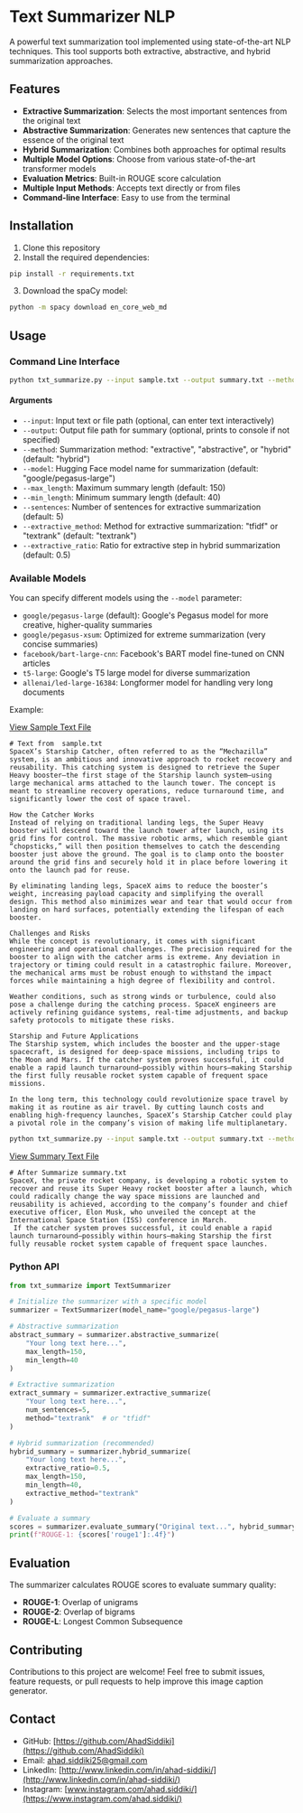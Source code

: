 # Text Summarizer NLP

A powerful text summarization tool implemented using state-of-the-art NLP techniques. This tool supports both extractive, abstractive, and hybrid summarization approaches.

## Features

- **Extractive Summarization**: Selects the most important sentences from the original text
- **Abstractive Summarization**: Generates new sentences that capture the essence of the original text
- **Hybrid Summarization**: Combines both approaches for optimal results
- **Multiple Model Options**: Choose from various state-of-the-art transformer models
- **Evaluation Metrics**: Built-in ROUGE score calculation
- **Multiple Input Methods**: Accepts text directly or from files
- **Command-line Interface**: Easy to use from the terminal

## Installation

1. Clone this repository
2. Install the required dependencies:

```bash
pip install -r requirements.txt
```

3. Download the spaCy model:

```bash
python -m spacy download en_core_web_md
```

## Usage

### Command Line Interface

```bash
python txt_summarize.py --input sample.txt --output summary.txt --method hybrid
```

#### Arguments

- `--input`: Input text or file path (optional, can enter text interactively)
- `--output`: Output file path for summary (optional, prints to console if not specified)
- `--method`: Summarization method: "extractive", "abstractive", or "hybrid" (default: "hybrid")
- `--model`: Hugging Face model name for summarization (default: "google/pegasus-large")
- `--max_length`: Maximum summary length (default: 150)
- `--min_length`: Minimum summary length (default: 40)
- `--sentences`: Number of sentences for extractive summarization (default: 5)
- `--extractive_method`: Method for extractive summarization: "tfidf" or "textrank" (default: "textrank")
- `--extractive_ratio`: Ratio for extractive step in hybrid summarization (default: 0.5)

### Available Models

You can specify different models using the `--model` parameter:

- `google/pegasus-large` (default): Google's Pegasus model for more creative, higher-quality summaries
- `google/pegasus-xsum`: Optimized for extreme summarization (very concise summaries)
- `facebook/bart-large-cnn`: Facebook's BART model fine-tuned on CNN articles
- `t5-large`: Google's T5 large model for diverse summarization
- `allenai/led-large-16384`: Longformer model for handling very long documents

Example:

[View Sample Text File](sample.txt)
```
# Text from  sample.txt
SpaceX’s Starship Catcher, often referred to as the “Mechazilla” system, is an ambitious and innovative approach to rocket recovery and reusability. This catching system is designed to retrieve the Super Heavy booster—the first stage of the Starship launch system—using large mechanical arms attached to the launch tower. The concept is meant to streamline recovery operations, reduce turnaround time, and significantly lower the cost of space travel.

How the Catcher Works
Instead of relying on traditional landing legs, the Super Heavy booster will descend toward the launch tower after launch, using its grid fins for control. The massive robotic arms, which resemble giant “chopsticks,” will then position themselves to catch the descending booster just above the ground. The goal is to clamp onto the booster around the grid fins and securely hold it in place before lowering it onto the launch pad for reuse.

By eliminating landing legs, SpaceX aims to reduce the booster’s weight, increasing payload capacity and simplifying the overall design. This method also minimizes wear and tear that would occur from landing on hard surfaces, potentially extending the lifespan of each booster.

Challenges and Risks
While the concept is revolutionary, it comes with significant engineering and operational challenges. The precision required for the booster to align with the catcher arms is extreme. Any deviation in trajectory or timing could result in a catastrophic failure. Moreover, the mechanical arms must be robust enough to withstand the impact forces while maintaining a high degree of flexibility and control.

Weather conditions, such as strong winds or turbulence, could also pose a challenge during the catching process. SpaceX engineers are actively refining guidance systems, real-time adjustments, and backup safety protocols to mitigate these risks.

Starship and Future Applications
The Starship system, which includes the booster and the upper-stage spacecraft, is designed for deep-space missions, including trips to the Moon and Mars. If the catcher system proves successful, it could enable a rapid launch turnaround—possibly within hours—making Starship the first fully reusable rocket system capable of frequent space missions.

In the long term, this technology could revolutionize space travel by making it as routine as air travel. By cutting launch costs and enabling high-frequency launches, SpaceX’s Starship Catcher could play a pivotal role in the company’s vision of making life multiplanetary.
```
```bash
python txt_summarize.py --input sample.txt --output summary.txt --method abstractive --model google/pegasus-xsum --min_length 100
```
[View Summary Text File](summary.txt)
```
# After Summarize summary.txt
SpaceX, the private rocket company, is developing a robotic system to recover and reuse its Super Heavy rocket booster after a launch, which could radically change the way space missions are launched and reusability is achieved, according to the company’s founder and chief executive officer, Elon Musk, who unveiled the concept at the International Space Station (ISS) conference in March.
 If the catcher system proves successful, it could enable a rapid launch turnaround—possibly within hours—making Starship the first fully reusable rocket system capable of frequent space launches.
```


### Python API

```python
from txt_summarize import TextSummarizer

# Initialize the summarizer with a specific model
summarizer = TextSummarizer(model_name="google/pegasus-large")

# Abstractive summarization
abstract_summary = summarizer.abstractive_summarize(
    "Your long text here...",
    max_length=150,
    min_length=40
)

# Extractive summarization
extract_summary = summarizer.extractive_summarize(
    "Your long text here...",
    num_sentences=5,
    method="textrank"  # or "tfidf"
)

# Hybrid summarization (recommended)
hybrid_summary = summarizer.hybrid_summarize(
    "Your long text here...",
    extractive_ratio=0.5,
    max_length=150,
    min_length=40,
    extractive_method="textrank"
)

# Evaluate a summary
scores = summarizer.evaluate_summary("Original text...", hybrid_summary)
print(f"ROUGE-1: {scores['rouge1']:.4f}")
```

## Evaluation

The summarizer calculates ROUGE scores to evaluate summary quality:

- **ROUGE-1**: Overlap of unigrams
- **ROUGE-2**: Overlap of bigrams
- **ROUGE-L**: Longest Common Subsequence

## Contributing

Contributions to this project are welcome! Feel free to submit issues, feature requests, or pull requests to help improve this image caption generator.

## Contact

- GitHub: [https://github.com/AhadSiddiki](https://github.com/AhadSiddiki)
- Email: [ahad.siddiki25@gmail.com](mailto:ahad.siddiki25@gmail.com)
- LinkedIn: [http://www.linkedin.com/in/ahad-siddiki/](http://www.linkedin.com/in/ahad-siddiki/)
- Instagram: [www.instagram.com/ahad.siddiki/](https://www.instagram.com/ahad.siddiki/)
